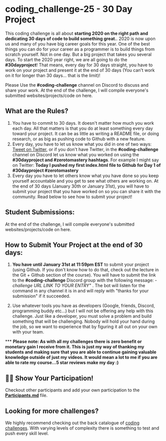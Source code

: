 # coding_challenge-25 - 30 Day Project

This coding challenge is all about **starting 2020 on the right path and dedicating 30 days of code to build something great.**. 2020 is now upon us and many of you have big career goals for this year. One of the best things you can do for your career as a programmer is to build things from scratch yourself. Not in one day. But a big project that takes you several days. To start the 2020 year right, we are all going to do the **#30dayproject**! That means, every day for 30 days straight, you have to work on your project and present it at the end of 30 days (You can't work on it for longer than 30 days... that is the limit)!

Please Use the **#coding-challenge** channel on Discord to discuss and share your work. At the end of the challenge, I will compile everyone's submitted websites/projects/code on here.

## What are the Rules?
1. You have to commit to 30 days. It doesn't matter how much you work each day. All that matters is that you do at least something every day toward your project. It can be as little as writing a README file, or doing research, or as big as pushing code to Github with a new feature.
2. Every day, you have to let us know what you did in one of two ways: [Tweet on Twitter](https://twitter.com/AndreiNeagoie), or if you don't have Twitter, in the **#coding-challenge** channel on Discord let us know what you worked on using the **#30dayproject and #zerotomastery hashtags**. For example I might say on Twitter: **Today I pushed my first index.html file to Github for Day 1 of #30dayproject #zerotomastery**
3. Every day you have to let others know what you have done so you keep yourself accountable and you get to see what others are working on. At the end of 30 days (January 30th or January 31st), you will have to submit your project that you have worked on so you can share it with the community. Read below to see how to submit your project!

## Student Submissions:

At the end of the challenge, I will compile everyone's submitted websites/projects/code on here.

## How to Submit Your Project at the end of 30 days:

1. **You have until January 31st at 11:59pm EST** to submit your project (using Github. If you don't know how to do that, check out the lecture in the Git + Github section of the course). You will have to submit the link to the **#coding-challenge** Discord group with the following message:  *-challenge URL LINK TO YOUR ENTRY"* . The bot will listen for the command in any channel it is in and will reply with "thanks for your submission" if it succeeded.

2. Use whatever tools you have as developers (Google, friends, Discord, programming buddy etc...) but I will not be offering any help with this challenge. Just like a developer, you must solve a problem and build something that will be challenging. Nobody will hold your hand during the job, so we want to experience that by figuring it all out on your own with your team.

*** **Please note: As with all my challenges there is zero benefit or monetary gain I receive from it. This is just my way of thanking my students and making sure that you are able to continue gaining valuable knowledge outside of just my videos. It would mean a lot to me if you are able to rate my course...5 star reviews make my day :)**


## 💪🏼 Show Your Participation!
Checkout other participants and add your own participation to the **[Participants.md](https://github.com/zero-to-mastery/coding_challenge-25/blob/master/participants.md)** file. 

## Looking for more challenges?
We highly recommend checking out the back catalogue of [coding challenges](https://zerotomastery.io/community/coding-challenges/utm_source=github&utm_medium=coding_challenge-25). With varying levels of complexity there is something to test and push every skill level. 
